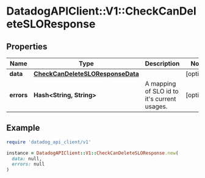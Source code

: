 # DatadogAPIClient::V1::CheckCanDeleteSLOResponse

## Properties

| Name | Type | Description | Notes |
| ---- | ---- | ----------- | ----- |
| **data** | [**CheckCanDeleteSLOResponseData**](CheckCanDeleteSLOResponseData.md) |  | [optional] |
| **errors** | **Hash&lt;String, String&gt;** | A mapping of SLO id to it&#39;s current usages. | [optional] |

## Example

```ruby
require 'datadog_api_client/v1'

instance = DatadogAPIClient::V1::CheckCanDeleteSLOResponse.new(
  data: null,
  errors: null
)
```

